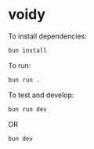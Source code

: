# voidy

To install dependencies:

```bash
bun install
```

To run:

```bash
bun run .
```

To test and develop:

```bash
bun run dev
```

OR

```bash
bun dev
```
